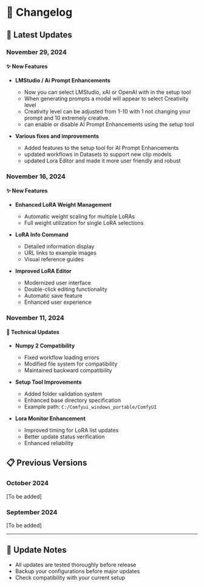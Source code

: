 # 🔄 Changelog

## 🌟 Latest Updates


### November 29, 2024
#### ✨ New Features
- **LMStudio / Ai Prompt Enhancements**
  - Now you can select LMStudio, xAI or OpenAI with in the setup tool
  - When generating prompts a modal will appear to select Creativity level
  - Creativity level can be adjusted from 1-10 with 1 not changing your prompt and 10 extremely creative.
  - can enable or disable AI Prompt Enhancements using the setup tool

- **Various fixes and improvements**
  - Added features to the setup tool for AI Prompt Enhancements
  - updated workflows in Datasets to support new clip models
  - updated Lora Editor and made it more user friendly and robust

### November 16, 2024
#### ✨ New Features
- **Enhanced LoRA Weight Management**
  - Automatic weight scaling for multiple LoRAs
  - Full weight utilization for single LoRA selections
  
- **LoRA Info Command**
  - Detailed information display
  - URL links to example images
  - Visual reference guides
  
- **Improved LoRA Editor**
  - Modernized user interface
  - Double-click editing functionality
  - Automatic save feature
  - Enhanced user experience

### November 11, 2024
#### 🔧 Technical Updates
- **Numpy 2 Compatibility**
  - Fixed workflow loading errors
  - Modified file system for compatibility
  - Maintained backward compatibility
  
- **Setup Tool Improvements**
  - Added folder validation system
  - Enhanced base directory specification
  - Example path: `C:/Comfyui_windows_portable/ComfyUI`
  
- **Lora Monitor Enhancement**
  - Improved timing for LoRA list updates
  - Better update status verification
  - Enhanced reliability

## 📋 Previous Versions

### October 2024
[To be added]

### September 2024
[To be added]

---

## 📝 Update Notes
- All updates are tested thoroughly before release
- Backup your configurations before major updates
- Check compatibility with your current setup
